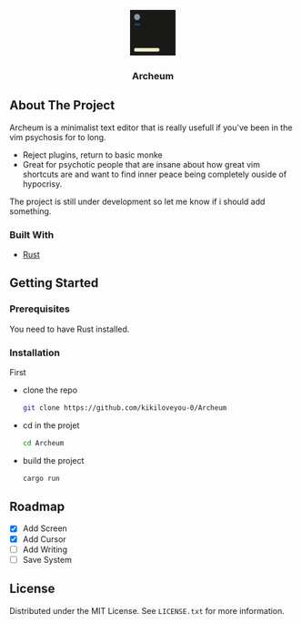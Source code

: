 <div id="top"></div>
<!-- PROJECT LOGO -->
<br />
<div align="center">
  <a href="https://github.com/kikiloveyou-0/Archeum">
    <img src="img/logo.png" alt="Logo" width="80" height="80">
  </a>

  <h3 align="center">Archeum</h3>
</div>

<!-- ABOUT THE PROJECT -->
## About The Project

Archeum is a minimalist text editor that is really usefull if you've been in the vim psychosis for to long.

* Reject plugins, return to basic monke
* Great for psychotic people that are insane about how 
  great vim shortcuts are 
  and want to find inner peace being completely ouside of hypocrisy.

The project is still under development so let me know if i should add something.




### Built With
* [Rust](https://www.rust-lang.org/)

<!-- GETTING STARTED -->
## Getting Started

### Prerequisites

You need to have Rust installed.

### Installation

First
* clone the repo
  ```sh
  git clone https://github.com/kikiloveyou-0/Archeum
  ```
* cd in the projet 
  ```sh
  cd Archeum
  ```
* build the project
  ```sh
  cargo run
  ```
<!-- ROADMAP -->
## Roadmap

- [x] Add Screen
- [x] Add Cursor
- [ ] Add Writing
- [ ] Save System

<!-- LICENSE -->
## License

Distributed under the MIT License. See `LICENSE.txt` for more information.
